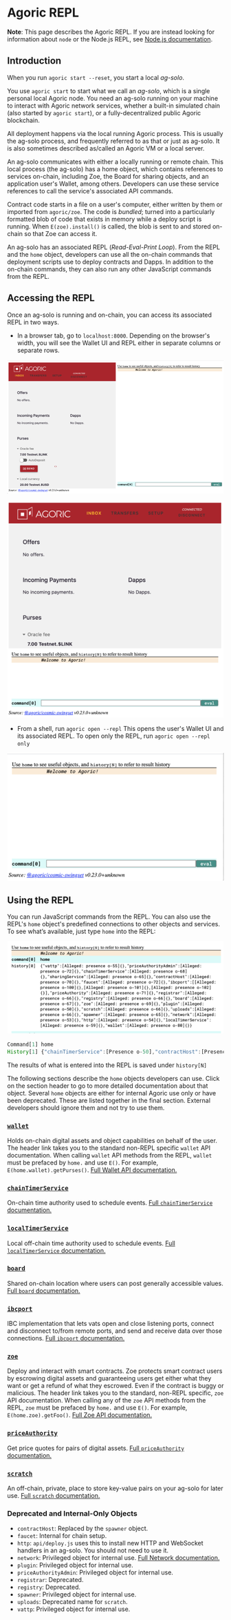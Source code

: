 # Agoric REPL

**Note**: This page describes the Agoric REPL.
If you are instead looking for information about `node` or the Node.js REPL, see
[Node.js documentation](https://nodejs.org/api/repl.html).

## Introduction

When you run `agoric start --reset`, you start a local _ag-solo_.

You use `agoric start` to start what we call an _ag-solo_, which is a
single personal local Agoric node. You need an ag-solo running on your
machine to interact with Agoric network services, whether a built-in
simulated chain (also started by `agoric start`), or a fully-decentralized public Agoric
blockchain.

All deployment happens via the local running Agoric process. This is usually the
ag-solo process, and frequently referred to as that or just as ag-solo. It is also
sometimes described as/called an Agoric VM or a local server.

An ag-solo communicates with either a locally running or remote chain. This local process (the ag-solo)
has a home object, which contains references to services on-chain, including Zoe, the
Board for sharing objects, and an application user's Wallet, among others. Developers can
use these service references to call the service's associated API commands.

Contract code starts in a file on a user's computer, either written by them or
imported from `agoric/zoe`. The code is _bundled_; turned into a particularly formatted
blob of code that exists in memory while a deploy script is running. When `E(zoe).install()` is
called, the blob is sent to and stored on-chain so that Zoe can access it.

An ag-solo has an associated REPL (_Read-Eval-Print Loop_). From the REPL and the `home`
object, developers can use all the on-chain commands that deployment scripts use to
deploy contracts and Dapps. In addition to the on-chain commands, they can also run
any other JavaScript commands from the REPL.

## Accessing the REPL

Once an ag-solo is running and on-chain, you can access its associated REPL
in two ways.

- In a browser tab, go to `localhost:8000`. Depending on the browser's width, you
  will see the Wallet UI and REPL either in separate columns or separate rows.

![Wallet and REPL](./assets/walletAndREPLColumns.png)

![Wallet and REPL](./assets/walletAndREPLRows.png)

- From a shell, run `agoric open --repl` This opens the user's Wallet UI and its
  associated REPL. To open only the REPL, run `agoric open --repl only`

![REPL](./assets/repl.png)

## Using the REPL

You can run JavaScript commands from the REPL. You can also use the REPL's
`home` object's predefined connections to other objects and services. To see what’s
available, just type `home` into the REPL:

![home](./assets/home.png)

```js
Command[1] home
History[1] {"chainTimerService":[Presence o-50],"contractHost":[Presence o-52],"ibcport":[Presence o-53],"registrar":[Presence o-54],"registry":[Presence o-55],"zoe":[Presence o-56],"localTimerService":[Presence o-57],"uploads":[Presence o-58],"spawner":[Presence o-59],"wallet":[Presence o-60],"network":[Presence o-61],"http":[Presence o-62]}
```

The results of what is entered into the REPL is saved under `history[N]`

The following sections describe the `home` objects developers can use. Click on the
section header to go to more detailed documentation about that object.
Several `home` objects are either for internal Agoric use only or have been deprecated. These
are listed together in the final section. External developers should ignore them and not try to use
them.

### [`wallet`](../wallet-api/)

Holds on-chain digital assets and object capabilities on behalf of the user.
The header link takes you to the standard non-REPL specific `wallet` API documentation. When calling
`wallet` API methods from the REPL, `wallet` must be prefaced by `home.` and use `E()`. For
example, `E(home.wallet).getPurses()`. [Full Wallet API documentation.](/guides/wallet/)

### [`chainTimerService`](./timerServices)

On-chain time authority used to schedule events. [Full `chainTimerService` documentation.](./timerServices)

### [`localTimerService`](./timerServices)

Local off-chain time authority used to schedule events. [Full `localTimerService` documentation.](./timerServices)

### [`board`](./board)

Shared on-chain location where users can post generally accessible values. [Full `board` documentation.](./board)

### [`ibcport`](./networking)

IBC implementation that lets vats open and close listening ports,
connect and disconnect to/from remote ports, and send and receive
data over those connections. [Full `ibcport` documentation.](./networking)

### [`zoe`](../zoe-api/zoe)

Deploy and interact with smart contracts. Zoe protects smart contract users by escrowing
digital assets and guaranteeing users get either what they want or get a refund of what
they escrowed. Even if the contract is buggy or malicious. The header link takes you to the
standard, non-REPL specific, `zoe` API documentation. When calling any of the `zoe` API
methods from the REPL, `zoe` must be prefaced by `home.` and use `E()`. For
example, `E(home.zoe).getFoo()`. [Full Zoe API documentation.](../zoe-api/zoe)

### [`priceAuthority`](./priceAuthority)

Get price quotes for pairs of digital assets. [Full `priceAuthority` documentation.](./priceAuthority)

### [`scratch`](./scratch)

An off-chain, private, place to store key-value pairs on your ag-solo for later use. [Full `scratch` documentation.](./scratch)

### Deprecated and Internal-Only Objects

- `contractHost`: Replaced by the `spawner` object.
- `faucet`: Internal for chain setup.
- `http`: `api/deploy.js` uses this to install new HTTP and WebSocket handlers in an
  ag-solo. You should not need to use it.
- `network`: Privileged object for internal use. [Full Network documentation.](./networking)
- `plugin`: Privileged object for internal use.
- `priceAuthorityAdmin`: Privileged object for internal use.
- `registrar`: Deprecated.
- `registry`: Deprecated.
- `spawner`: Privileged object for internal use.
- `uploads`: Deprecated name for `scratch`.
- `vattp`: Privileged object for internal use.

